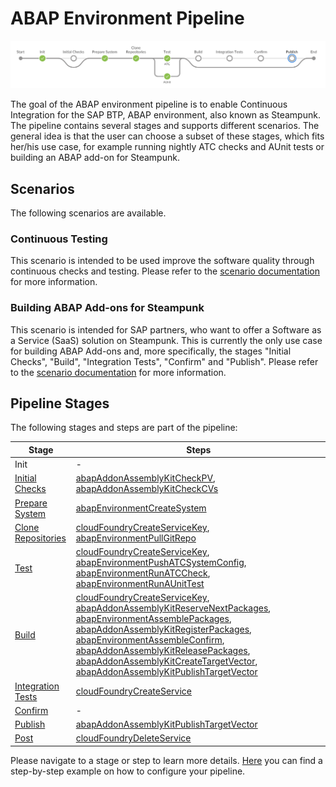 # ABAP Environment Pipeline

![ABAP Environment Pipeline](../../images/abapPipelineOverviewFull.png)

The goal of the ABAP environment pipeline is to enable Continuous Integration for the SAP BTP, ABAP environment, also known as Steampunk.
The pipeline contains several stages and supports different scenarios. The general idea is that the user can choose a subset of these stages, which fits her/his use case, for example running nightly ATC checks and AUnit tests or building an ABAP add-on for Steampunk.

## Scenarios

The following scenarios are available.

### Continuous Testing

This scenario is intended to be used improve the software quality through continuous checks and testing. Please refer to the [scenario documentation](../../scenarios/abapEnvironmentTest.md) for more information.

### Building ABAP Add-ons for Steampunk

This scenario is intended for SAP partners, who want to offer a Software as a Service (SaaS) solution on Steampunk. This is currently the only use case for building ABAP Add-ons and, more specifically, the stages "Initial Checks", "Build", "Integration Tests", "Confirm" and "Publish". Please refer to the [scenario documentation](../../scenarios/abapEnvironmentAddons.md) for more information.

## Pipeline Stages

The following stages and steps are part of the pipeline:

| Stage                    | Steps |
|--------------------------|-------|
| Init                     | -     |
| [Initial Checks](stages/initialChecks.md)           | [abapAddonAssemblyKitCheckPV](https://sap.github.io/jenkins-library/steps/abapAddonAssemblyKitCheckPV/), [abapAddonAssemblyKitCheckCVs](https://sap.github.io/jenkins-library/steps/abapAddonAssemblyKitCheckCVs/)|
| [Prepare System](stages/prepareSystem.md)           | [abapEnvironmentCreateSystem](https://sap.github.io/jenkins-library/steps/abapEnvironmentCreateSystem/) |
| [Clone Repositories](stages/cloneRepositories.md)       | [cloudFoundryCreateServiceKey](https://sap.github.io/jenkins-library/steps/cloudFoundryCreateServiceKey/), [abapEnvironmentPullGitRepo](https://sap.github.io/jenkins-library/steps/abapEnvironmentPullGitRepo/)|
| [Test](stages/test.md)                      | [cloudFoundryCreateServiceKey](https://sap.github.io/jenkins-library/steps/cloudFoundryCreateServiceKey/),  [abapEnvironmentPushATCSystemConfig](https://sap.github.io/jenkins-library/steps/abapEnvironmentPushATCSystemConfig/), [abapEnvironmentRunATCCheck](https://sap.github.io/jenkins-library/steps/abapEnvironmentRunATCCheck/), [abapEnvironmentRunAUnitTest](https://sap.github.io/jenkins-library/steps/abapEnvironmentRunAUnitTest/) |
| [Build](stages/build.md)                    | [cloudFoundryCreateServiceKey](https://sap.github.io/jenkins-library/steps/cloudFoundryCreateServiceKey/), [abapAddonAssemblyKitReserveNextPackages](https://sap.github.io/jenkins-library/steps/abapAddonAssemblyKitReserveNextPackages/), [abapEnvironmentAssemblePackages](https://sap.github.io/jenkins-library/steps/abapEnvironmentAssemblePackages/), [abapAddonAssemblyKitRegisterPackages](https://sap.github.io/jenkins-library/steps/abapAddonAssemblyKitRegisterPackages/), [abapEnvironmentAssembleConfirm](https://sap.github.io/jenkins-library/steps/abapEnvironmentAssembleConfirm/), [abapAddonAssemblyKitReleasePackages](https://sap.github.io/jenkins-library/steps/abapAddonAssemblyKitReleasePackages/), [abapAddonAssemblyKitCreateTargetVector](https://sap.github.io/jenkins-library/steps/abapAddonAssemblyKitCreateTargetVector/), [abapAddonAssemblyKitPublishTargetVector](https://sap.github.io/jenkins-library/steps/abapAddonAssemblyKitPublishTargetVector/)|
| [Integration Tests](stages/integrationTest.md)        | [cloudFoundryCreateService](https://sap.github.io/jenkins-library/steps/cloudFoundryCreateService/)|
| [Confirm](stages/confirm.md)                  | -     |
| [Publish](stages/publish.md)                  | [abapAddonAssemblyKitPublishTargetVector](https://sap.github.io/jenkins-library/steps/abapAddonAssemblyKitPublishTargetVector/)|
| [Post](stages/post.md)                     | [cloudFoundryDeleteService](https://sap.github.io/jenkins-library/steps/cloudFoundryDeleteService/)|

Please navigate to a stage or step to learn more details. [Here](configuration.md) you can find a step-by-step example on how to configure your pipeline.
